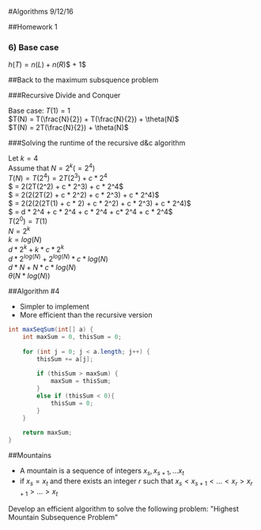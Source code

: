 #Algorithms 9/12/16

##Homework 1

### 6) Base case

$h(T) = n(L) + n$($R$)$ + 1$


##Back to the maximum subsquence problem

###Recursive Divide and Conquer

Base case: $T(1) = 1$  
$T(N) = T(\frac{N}{2}) + T(\frac{N}{2}) + \theta(N)$  
$T(N) = 2T(\frac{N}{2}) + \theta(N)$


###Solving the runtime of the recursive d&c algorithm

Let $k = 4$  
Assume that $N = 2^k (= 2^4)$  
$T(N) = T(2^4) = 2T(2^3) + c * 2^4$  
$ = 2(2T(2^2) + c * 2^3) + c * 2^4$  
$ = 2(2(2T(2) + c * 2^2) + c * 2^3) + c * 2^4)$  
$ = 2(2(2(2T(1) + c * 2) + c * 2^2) + c * 2^3) + c * 2^4)$  
$ = d * 2^4 + c * 2^4 + c * 2^4 + c* 2^4 + c * 2^4$  
$T(2^0) = T(1)$  
$N = 2^k$  
$k = log(N)$  
$d * 2^k + k * c * 2^k$  
$d * 2^{log(N)} + 2^{log(N)} * c * log(N)$  
$d * N + N * c * log(N)$  
$\theta(N * log(N))$


##Algorithm #4

* Simpler to implement
* More efficient than the recursive version

```java
int maxSeqSum(int[] a) {
	int maxSum = 0, thisSum = 0;
	
	for (int j = 0; j < a.length; j++) {
		thisSum += a[j];
		
		if (thisSum > maxSum) {
			maxSum = thisSum;
		}
		else if (thisSum < 0){
			thisSum = 0;
		}
	}
	
	return maxSum;
}
```

##Mountains

* A mountain is a sequence of integers $x_s, x_{s+1}, ... x_t$
* if $x_s = x_t$ and there exists an integer $r$ such that $x_s < x_{s+1} < ... < x_r > x_{r+1} > ... > x_t$

Develop an efficient algorithm to solve the following problem: "Highest Mountain Subsequence Problem"

